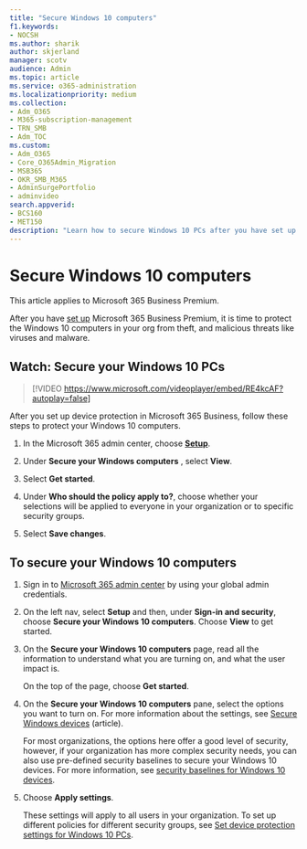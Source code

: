 ```yaml
---
title: "Secure Windows 10 computers"
f1.keywords:
- NOCSH
ms.author: sharik
author: skjerland
manager: scotv
audience: Admin
ms.topic: article
ms.service: o365-administration
ms.localizationpriority: medium
ms.collection: 
- Adm_O365
- M365-subscription-management
- TRN_SMB
- Adm_TOC
ms.custom:
- Adm_O365
- Core_O365Admin_Migration
- MSB365
- OKR_SMB_M365
- AdminSurgePortfolio
- adminvideo
search.appverid:
- BCS160
- MET150
description: "Learn how to secure Windows 10 PCs after you have set up Microsoft 365 Business Premium."
---
```


# Secure Windows 10 computers

This article applies to Microsoft 365 Business Premium.

After you have [set up](/microsoft-365/business-premium/m365bp-setup) Microsoft 365 Business Premium, it is time to protect the Windows 10 computers in your org from theft, and malicious threats like viruses and malware.

## Watch: Secure your Windows 10 PCs

> [!VIDEO https://www.microsoft.com/videoplayer/embed/RE4kcAF?autoplay=false]

After you set up device protection in Microsoft 365 Business, follow these steps to protect your Windows 10 computers.

1. In the Microsoft 365 admin center, choose <a href="https://go.microsoft.com/fwlink/p/?linkid=2171997" target="_blank">**Setup**</a>.

2. Under  **Secure your Windows computers** , select  **View**.

3. Select  **Get started**.

4. Under **Who should the policy apply to?**, choose whether your selections will be applied to everyone in your organization or to specific security groups.

5. Select  **Save changes**.

## To secure your Windows 10 computers

1. Sign in to [Microsoft 365 admin center](https://admin.microsoft.com) by using your global admin credentials. 

2. On the left nav, select **Setup** and then, under **Sign-in and security**, choose **Secure your Windows 10 computers**. Choose **View** to get started.

3. On the **Secure your Windows 10 computers** page, read all the information to understand what you are turning on, and what the user impact is.

    On the top of the page, choose **Get started**.

4. On the **Secure your Windows 10 computers** pane, select the options you want to turn on. For more information about the settings, see [Secure Windows devices](../../business-premium/m365bp-secure-windows-devices.md) (article). 
    
    For most organizations, the options here offer a good level of security, however, if your organization has more complex security needs, you can also use pre-defined security baselines to secure  your Windows 10 devices. For more information, see [security baselines for Windows 10 devices](/mem/intune/protect/security-baselines).   

5. Choose **Apply settings**.

    These settings will apply to all users in your organization. To set up different policies for different security groups, see [Set device protection settings for Windows 10 PCs](../../business-premium/m365bp-protection-settings-for-windows-10-devices.md).
